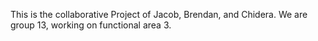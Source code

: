 This is the collaborative Project of Jacob, Brendan, and Chidera.
We are group 13, working on functional area 3.

